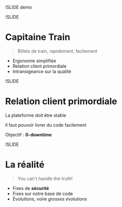 !SLIDE demo


!SLIDE
# Capitaine Train

> Billets de train, rapidement, facilement

- Ergonomie simplifiée
- Relation client primordiale
- Intransigeance sur la qualité


!SLIDE
# Relation client primordiale

La plateforme doit être stable

Il faut pouvoir livrer du code facilement

Objectif : **0-downtime**


!SLIDE
# La réalité

> You can't handle the truth!

- Fixes de **sécurité**
- Fixes sur notre base de code
- Évolutions, voire *grosses évolutions*
